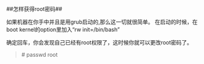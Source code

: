 ##怎样获得root密码##

如果机器在你手中并且是用grub启动的,那么这一切就很简单。
在启动的时候，在boot kernel的option里加入“rw init=/bin/bash”

确定回车，你会发现自己已经有root权限了，这时候你就可以更改root密码了。
> \# passwd root 